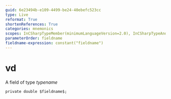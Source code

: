 ```yaml
---
guid: 6e23494b-e109-4499-be24-40ebefc523cc
type: Live
reformat: True
shortenReferences: True
categories: mnemonics
scopes: InCSharpTypeMember(minimumLanguageVersion=2.0), InCSharpTypeAndNamespace(minimumLanguageVersion=2.0)
parameterOrder: fieldname
fieldname-expression: constant("fieldname")
---
```


# vd

A field of type $typename$

```
private double $fieldname$;
```
